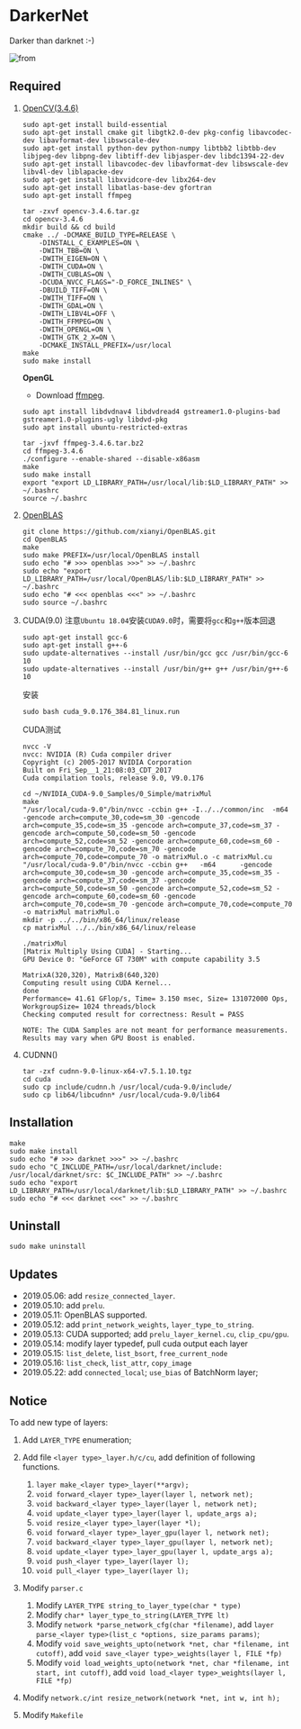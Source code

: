 # DarkerNet
Darker than darknet :-)

![![from](https://img.shields.io/badge/REFER-darknet-brightgreen.svg)](https://github.com/pjreddie/darknet)

## Required
1. [OpenCV(3.4.6)](https://github.com/opencv/opencv/releases)
    ``` shell
    sudo apt-get install build-essential
    sudo apt-get install cmake git libgtk2.0-dev pkg-config libavcodec-dev libavformat-dev libswscale-dev
    sudo apt-get install python-dev python-numpy libtbb2 libtbb-dev libjpeg-dev libpng-dev libtiff-dev libjasper-dev libdc1394-22-dev
    sudo apt-get install libavcodec-dev libavformat-dev libswscale-dev libv4l-dev liblapacke-dev
    sudo apt-get install libxvidcore-dev libx264-dev
    sudo apt-get install libatlas-base-dev gfortran
    sudo apt-get install ffmpeg

    tar -zxvf opencv-3.4.6.tar.gz
    cd opencv-3.4.6
    mkdir build && cd build
    cmake ../ -DCMAKE_BUILD_TYPE=RELEASE \
        -DINSTALL_C_EXAMPLES=ON \
        -DWITH_TBB=ON \
        -DWITH_EIGEN=ON \
        -DWITH_CUDA=ON \
        -DWITH_CUBLAS=ON \
        -DCUDA_NVCC_FLAGS="-D_FORCE_INLINES" \
        -DBUILD_TIFF=ON \
        -DWITH_TIFF=ON \
        -DWITH_GDAL=ON \
        -DWITH_LIBV4L=OFF \
	    -DWITH_FFMPEG=ON \
        -DWITH_OPENGL=ON \
        -DWITH_GTK_2_X=ON \
        -DCMAKE_INSTALL_PREFIX=/usr/local
    make
    sudo make install
    ```

    **OpenGL**
    - Download [ffmpeg](https://www.ffmpeg.org/download.html).
    ``` shell
    sudo apt install libdvdnav4 libdvdread4 gstreamer1.0-plugins-bad gstreamer1.0-plugins-ugly libdvd-pkg
    sudo apt install ubuntu-restricted-extras

    tar -jxvf ffmpeg-3.4.6.tar.bz2
    cd ffmpeg-3.4.6
    ./configure --enable-shared --disable-x86asm
    make
    sudo make install
    export "export LD_LIBRARY_PATH=/usr/local/lib:$LD_LIBRARY_PATH" >> ~/.bashrc
    source ~/.bashrc
    ```

2. [OpenBLAS](http://www.openblas.net/)
    ``` shell
    git clone https://github.com/xianyi/OpenBLAS.git
    cd OpenBLAS
    make
    sudo make PREFIX=/usr/local/OpenBLAS install
    sudo echo "# >>> openblas >>>" >> ~/.bashrc
    sudo echo "export LD_LIBRARY_PATH=/usr/local/OpenBLAS/lib:$LD_LIBRARY_PATH" >> ~/.bashrc
    sudo echo "# <<< openblas <<<" >> ~/.bashrc
    sudo source ~/.bashrc
    ```

3. CUDA(9.0)
    注意`Ubuntu 18.04`安装`CUDA9.0`时，需要将`gcc`和`g++`版本回退
    ``` shell
    sudo apt-get install gcc-6
    sudo apt-get install g++-6
    sudo update-alternatives --install /usr/bin/gcc gcc /usr/bin/gcc-6 10
    sudo update-alternatives --install /usr/bin/g++ g++ /usr/bin/g++-6 10
    ```

    安装
    ```
    sudo bash cuda_9.0.176_384.81_linux.run
    ```

    CUDA测试
    ``` shell
    nvcc -V
    nvcc: NVIDIA (R) Cuda compiler driver
    Copyright (c) 2005-2017 NVIDIA Corporation
    Built on Fri_Sep__1_21:08:03_CDT_2017
    Cuda compilation tools, release 9.0, V9.0.176

    cd ~/NVIDIA_CUDA-9.0_Samples/0_Simple/matrixMul
    make
    "/usr/local/cuda-9.0"/bin/nvcc -ccbin g++ -I../../common/inc  -m64    -gencode arch=compute_30,code=sm_30 -gencode arch=compute_35,code=sm_35 -gencode arch=compute_37,code=sm_37 -gencode arch=compute_50,code=sm_50 -gencode arch=compute_52,code=sm_52 -gencode arch=compute_60,code=sm_60 -gencode arch=compute_70,code=sm_70 -gencode arch=compute_70,code=compute_70 -o matrixMul.o -c matrixMul.cu
    "/usr/local/cuda-9.0"/bin/nvcc -ccbin g++   -m64      -gencode arch=compute_30,code=sm_30 -gencode arch=compute_35,code=sm_35 -gencode arch=compute_37,code=sm_37 -gencode arch=compute_50,code=sm_50 -gencode arch=compute_52,code=sm_52 -gencode arch=compute_60,code=sm_60 -gencode arch=compute_70,code=sm_70 -gencode arch=compute_70,code=compute_70 -o matrixMul matrixMul.o 
    mkdir -p ../../bin/x86_64/linux/release
    cp matrixMul ../../bin/x86_64/linux/release
    
    ./matrixMul 
    [Matrix Multiply Using CUDA] - Starting...
    GPU Device 0: "GeForce GT 730M" with compute capability 3.5

    MatrixA(320,320), MatrixB(640,320)
    Computing result using CUDA Kernel...
    done
    Performance= 41.61 GFlop/s, Time= 3.150 msec, Size= 131072000 Ops, WorkgroupSize= 1024 threads/block
    Checking computed result for correctness: Result = PASS

    NOTE: The CUDA Samples are not meant for performance measurements. Results may vary when GPU Boost is enabled.
    ```

4. CUDNN()
    ``` shell
    tar -zxf cudnn-9.0-linux-x64-v7.5.1.10.tgz
    cd cuda
    sudo cp include/cudnn.h /usr/local/cuda-9.0/include/
    sudo cp lib64/libcudnn* /usr/local/cuda-9.0/lib64
    ```
    
## Installation
``` shell
make
sudo make install
sudo echo "# >>> darknet >>>" >> ~/.bashrc
sudo echo "C_INCLUDE_PATH=/usr/local/darknet/include: /usr/local/darknet/src: $C_INCLUDE_PATH" >> ~/.bashrc
sudo echo "export LD_LIBRARY_PATH=/usr/local/darknet/lib:$LD_LIBRARY_PATH" >> ~/.bashrc
sudo echo "# <<< darknet <<<" >> ~/.bashrc
```

## Uninstall
``` shell
sudo make uninstall
```

## Updates

- 2019.05.06: add `resize_connected_layer`.
- 2019.05.10: add `prelu`.
- 2019.05.11: OpenBLAS supported.
- 2019.05.12: add `print_network_weights`, `layer_type_to_string`.
- 2019.05.13: CUDA supported; add `prelu_layer_kernel.cu`, `clip_cpu/gpu`.
- 2019.05.14: modify layer typedef, pull cuda output each layer
- 2019.05.15: `list_delete`, `list_bsort`, `free_current_node`
- 2019.05.16: `list_check`, `list_attr`, `copy_image`
- 2019.05.22: add `connected_local`; `use_bias` of BatchNorm layer;


## Notice

To add new type of layers:

1. Add `LAYER_TYPE` enumeration;

2. Add file `<layer type>_layer.h/c/cu`, add definition of following functions.
   1. `layer make_<layer type>_layer(**argv);`
   2. `void forward_<layer type>_layer(layer l, network net);`
   3. `void backward_<layer type>_layer(layer l, network net);`
   4. `void update_<layer type>_layer(layer l, update_args a);`
   5. `void resize_<layer type>_layer(layer *l);`
   6. `void forward_<layer type>_layer_gpu(layer l, network net);`
   7. `void backward_<layer type>_layer_gpu(layer l, network net);`
   8. `void update_<layer type>_layer_gpu(layer l, update_args a);`
   9. `void push_<layer type>_layer(layer l);`
   10. `void pull_<layer type>_layer(layer l);`

3. Modify `parser.c`
   1. Modify `LAYER_TYPE string_to_layer_type(char * type)`
   2. Modify `char* layer_type_to_string(LAYER_TYPE lt)`
   3. Modify `network *parse_network_cfg(char *filename)`, add `layer parse_<layer type>(list_c *options, size_params params)`;
   4. Modify `void save_weights_upto(network *net, char *filename, int cutoff)`, add `void save_<layer type>_weights(layer l, FILE *fp)`
   5. Modify `void load_weights_upto(network *net, char *filename, int start, int cutoff)`, add `void load_<layer type>_weights(layer l, FILE *fp)`

4. Modify `network.c/int resize_network(network *net, int w, int h);`
5. Modify `Makefile`
